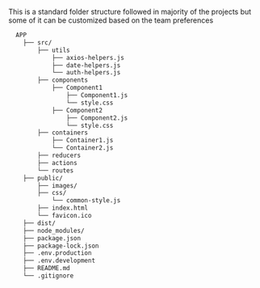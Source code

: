 This is a standard folder structure followed in majority of the projects but some of it can be customized based on the team preferences

    
    
```bash    
  APP
    ├── src/
        ├── utils
            ├── axios-helpers.js
            ├── date-helpers.js
            └── auth-helpers.js
        ├── components
            ├── Component1
                ├── Component1.js
                └── style.css
            ├── Component2
                ├── Component2.js
                └── style.css
        ├── containers
            ├── Container1.js
            └── Container2.js
        ├── reducers
        ├── actions
        └── routes
    ├── public/
        ├── images/
        ├── css/
            └── common-style.js
        ├── index.html
        └── favicon.ico
    ├── dist/
    ├── node_modules/
    ├── package.json
    ├── package-lock.json
    ├── .env.production
    ├── .env.development
    ├── README.md
    └── .gitignore
    
 ```
 
